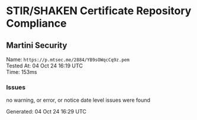 # STIR/SHAKEN Certificate Repository Compliance

## Martini Security

Name: `https://p.mtsec.me/2884/YB9sOWqcCq9z.pem`\
Tested At: 04 Oct 24 16:19 UTC\
Time: 153ms

### Issues

no warning, or error, or notice date level issues were found

Generated: 04 Oct 24 16:29 UTC